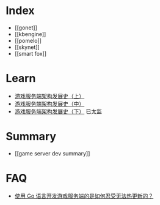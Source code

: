 # Index
- [[gonet]]
- [[kbengine]]
- [[pomelo]]
- [[skynet]]
- [[smart fox]]


# Learn
- [游戏服务端架构发展史（上）](http://www.skywind.me/blog/archives/1265)
- [游戏服务端架构发展史（中）](http://www.skywind.me/blog/archives/1301)
- [游戏服务端架构发展史（下）](http://www.skywind.me/blog/archives/1327) 已太监


# Summary
- [[game server dev summary]]


# FAQ
- [使用 Go 语言开发游戏服务端的是如何忍受无法热更新的？](https://www.zhihu.com/question/31912663)


